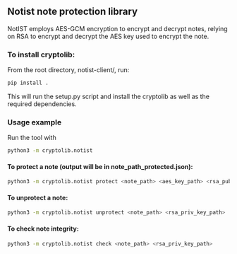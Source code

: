 ## **Notist note protection library**
NotIST employs AES-GCM encryption to encrypt and decrypt notes, relying on RSA to encrypt and decrypt the AES key used to encrypt the note.  

### To install cryptolib:
From the root directory, notist-client/, run:
```bash
pip install .
```
This will run the setup.py script and install the cryptolib as well as the required dependencies.

### **Usage example**
Run the tool with
```bash
python3 -m cryptolib.notist
```
#### To protect a note (output will be in note_path_protected.json):
```bash
python3 -m cryptolib.notist protect <note_path> <aes_key_path> <rsa_pub_key_path>
```
#### To unprotect a note:
```bash
python3 -m cryptolib.notist unprotect <note_path> <rsa_priv_key_path>
```

#### To check note integrity:
```bash
python3 -m cryptolib.notist check <note_path> <rsa_priv_key_path>
```
